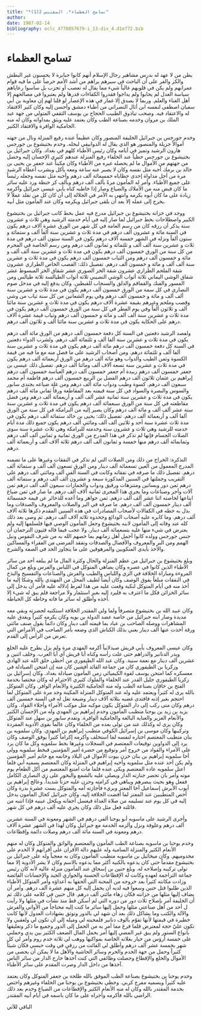 ```yaml
---
title: "*تسامح العظماء*. المقتبس 2(1)"
author: 
date: 1907-02-14
bibliography: oclc_4770057679-i_13-div_4.d1e772.bib
---
```




#  تسامح العظماء 


 يظن من لا عهد له بدرس مشاهير رجال الإسلام أنهم كانوا جبابرة لا يحسنون غير البطش والكر والفر على أن الباحث في سيرهم يراهم من أشد الأمم حرصاً على ما فيه قوام عمرانهم ولم يكن في قلوبهم غالباً شيء مما يقال له تعصب أو تحزب بل ساسوا رعاياهم سياسة العدل لم يحابوا ولم يداجوا فقدروا الكفاءات قدرها ولم يعتبروا في مصالحهم إلا أهل الغناء والعلم. وربما لا يصدق إلا غمار في هذه الإعصار لو قلنا لهم إن معاوية بن أبي سفيان اصطفى لنفسه ابن أثال النصراني من أطباء دمشق وأحسن إليه وكان كثير الافتقاد له والاعتقاد فيه. وصحب تياذوق الطبيب الحجاج بن يوسف الثقفي المتولي من جهة عبد الملك بن مروان وخدمه بصناعة الطب وكان يعتمد عليه ويثق بمداواته وكان له منه الجامكية الوافرة والافتقاد الكثير. 

 وخدم جورجس بن جبرائيل الخليفة المنصور وكان عظيماً عنده رفيع المنزلة ونال من جهته أموالاً جزيلة والمنصور هو الذي يقال له الدوانيقي لبخله. وخدم بختيشوع بن جورجس هارون الرشيد وتميز في أيامه وكان رئيس الأطباء كلهم في بغداد. وكان جبرائيل بن بختيشوع بن جورجس حظياً عند الخلفاء رفيع المنزلة عندهم كثيري الإحسان إليه وحصل من جهتهم من الأموال ما لم يحصله غيره من الأطباء وكان مكيناً عند جعفر بن يحيى بن   خالد بن برمك أحبه مثل نفسه وكان لا يصبر عنه ساعة ومعه يأكل ويشرب أعطاه الرشيد مرة من أجل مداواة  إحدى  حظاياه  خمسمائة  ألف  درهم وأحبه مثل نفسه وجعله رئيساً على جميع الأطباء. وأمر له المأمون مرةً بألف  ألف  درهم وبألف كر حنطة ورد عليه سائر ما كان قبض منه من الأملاك والضياع وصار إذا خاطبه كناه بأبي عيسى جبرائيل وأكرمه زيادة على ما كان أبوه يكرمه وانتهى به الأمر في الجلالة إلى أن كان كل من تقلد عملاً لا يخرج إلى عمله إلا بعد أن يلقى جبرائيل ويكرمه وكان عند المأمون مثل أبيه. 

 ووجد في خزانة بختيشوع بن جبرائيل مدرج فيه عمل بخط كاتب جبرائيل بن بختيشوع الكبير واصطلاحات بخط جبرائيل لما صار إليه في أيام خدمته الرشيد وهي  ثلاث  و  عشرون  سنة يذكر أن رزقه كان من رسم العامة في كل شهر من الورق  عشرة  آلاف  درهم يكون في السنة  مائة  و  عشرون  ألف  درهم في مدة  ثلاث  و  عشرين  سنة ألفاً  ألف   و  ستمائة  و  ستون  ألفاً ونزله في الشهر  خمسة آلاف  درهم يكون في السنة  ستون  ألف  درهم في مدة  ثلاث  و  عشرين  سنة  ألف  ألف و  ثلثمائة  و  ثمانون  ألف  درهم ومن رسم الخاصة في المحرم من كل سنة من الورق  خمسون  ألف  درهم يكون في مدة  ثلاث  و  عشرين  سنة  ألف  ألف و  مائة  و  خمسون  ألف  درهم ومن الثياب  خمسون  ألف  درهم يكون في مدة  ثلاث  و  عشرين  سنة  ألف  ألف و  مائة  و  خمسون  ألف  درهم. تفصيل ذلك: القصب الخاص الطرازي  عشرون  شقة الملحم الطرازي  عشرون  شقة الخز الصوري  عشر  شقاق الخز المبسوط  عشر  شقاق الوشي اليماني  ثلاثة  أثواب الوشي النصيبي  ثلاثة  أثواب الطيالسة  ثلاثة  طيالس ومن المسور والفنك والقماقم والدلق والسنجاب للقبطين. وكان يدفع إليه في مدخل صوم النصارى في كل سمة من الورق  خمسون  ألف  درهم يكون في مدة  ثلاث  و  عشرين  سنة  ألف  ألف و  مائة  و  خمسون  ألف  درهم وفي يوم الشعانين من كل سنة ثياب من وشي وقصب وملحم وغيرهم بقيمة  عشرة  آلاف  درهم يكون في مدة  ثلاث  و  عشرين  سنة   مائتا  ألف  و  ثلاثون  ألفاً وفي يوم الفطر في كل سنة من الورق  خمسون  ألف  درهم يكون في مدة  ثلاث  و  عشرين  سنة  ألف  ألف و  مائة  و  خمسون  ألف  درهم وثياب قيمة  عشرة  آلاف  درهم على الحكاية يكون في مدة  ثلاث  و  عشرين  سنة مائتا  ألف  و  ثلاثون  ألف  درهم. 

 ولفصد الرشيد دفعتين في السنة كل دفعة  خمسون  ألف  درهم من الورق  مائة  ألف  درهم يكون في مدة  ثلاث  و  عشرين  سنة ألفا  ألف  و  ثلثمائة  ألف  درهم. ولشرب الدواء دفعتين في السنة كل دفعة  خمسون  ألف  درهم  مائة  ألف  درهم يكون في مدة  ثلاث  و  عشرين  سنة ألفا  ألف  و  ثلثمائة  درهم. ومن أصحاب الرشيد على ما فصل منه مع ما فيه من قيمة الكسوة وثمن الطيب والدواب وهو  مائة  ألف  درهم من الورق  أربعمائة  ألف  درهم يكون في مدة  ثلاث  و  عشرين  سنة  تسعة آلاف  ألف ومائتا  ألف  درهم. تفصيل ذلك عيسى بن جعفر  خمسون  ألف  درهم زبيدة أم جعفر  خمسون  ألف  درهم العباسة  خمسون  ألف  درهم إبراهيم بن عثمان  ثلاثون  ألف  درهم الفضل بن الربيع  خمسون  ألف  درهم فاطمة أم محمد  سبعون  ألف  درهم. كسوة وطيب ودواب  مائة  ألف  درهم ومن غلة ضياعه بجندي سابور والسوس والبصرة والسواد في كل سنة قيمته بعد المقاطعة ورقاً  ثماني مائة  ألف  درهم يكون في مدة  ثلاث  و  عشرين  سنة  ثمانية  عشر  ألف  ألف و  أربعمائة  ألف  درهم ومن فضل مقاطعته في كل   سنة من الورق  سبعمائة  ألف  درهم يكون في مدة  ثلاث  و  عشرين  سنة  ستة  عشر  ألف  ألف و  مائة  ألف  درهم وكان يصير إليه من البرامكة في كل سنة من الورق ألفا  ألف  و  أربعمائة  ألف  درهم. تفصيل ذلك: يحيى بن خالد  ستمائة  ألف  درهم يكون في مدة  ثلاث  عشرة  سنة  أحد  و  ثلاثين  ألف  ألف  ومائتي  ألف  درهم يكون جميع ذلك مدة أيام خدمته للرشيد وهي  ثلاث  و  عشرون  سنة وخدمته للبرامكة وهي  ثلاث  عشرة  سنة سوى الصلات الجسام فإنها لم تذكر في هذا المدرج من الورق  ثمانية  و  ثمانين  ألف  ألف درهم وثمانمائة  ألف  درهم منها  خمسة  و  ثمانون  ألف  ألف درهم  ثلاثة آلاف  ألف و  أربعمائة  ألف  درهم.  

 التذكرة: الخراج من ذلك ومن الصلات التي لم تذكر في النفقات وغيرها على ما تضمنه المدرج المعمول من العين  تسعمائة  ألف  دينار ومن الورق  تسعون  ألف  ألف و  ستمائة  ألف  درهم. تفصيل ذلك ما صرفه في نفقاته وكانت في السنة ألفي  ألف  ومائتي  ألف  درهم على التقريب وجملتها في السنين المذكورة  سبعة  و  عشرون  ألف  ألف درهم و  ستمائة  ألف  درهم ثمن دور وبساتين ومتنزهات ورقيق ودواب والجمازات  سبعون  ألف  ألف درهم ثمن آلات وأجر وصناعات وما يجري هذا المجرى  ثمانية آلاف  ألف درهم. ما صار في ثمن ضياع ابتاعها لخاصته  اثنا  عشر  ألف  ألف درهم. ثمن جواهر وما أعده للذخائر عن قيمة  خمسمائة  ألف  دينار  خمسون  ألف  ألف  درهم. ما صرفه في البر والصلات والمعروف والصدقات وما بذل به خطه في الكفالات لأصحاب المصادرات في هذه السنين المقدم ذكرها  ثلاثة آلاف  ألف درهم. وما كابره عليه أصحاب الودائع وجحدوه  ثلاثة آلاف  ألف درهم. ثم وصى بعد ذلك كله عند وفاته إلى المأمون لابنه بختيشوع وجعل المأمون الوصي فيها فلسلمها إليه ولم يعترض في شيء منها عليه بتسعمائة  ألف  دينار. ولا عجب فيما قاله فثيون الترجمان أن جنس جورجس وولده كانوا أجمل أهل زمانهم بما خصهم الله به من شرف النفوس ونبل الهمم ومن البر والمعروف والأفضال والصدقات وتفقد المرضى من الفقراء والمساكين والأخذ بأيدي المنكوبين والمرهوقين على ما يتجاوز الحد في الصفة والشرح. 

 وبلغ بختيشوع بن جبرائيل من عظم المنزلة والحال وكثرة المال ما لم يبلغه  أحد  من سائر الأطباء الذين كانوا في عصره وكان يضاهي المتوكل في اللباس والفرس وبلغ من كمال   المروءة ومباراة الخلافة في الزي واللباس والطيب والفرش والصناعات والتفسيح والبذخ في النفقات مبلغاً يفوق الوصف وكان أيضاً لطيف المحل من المهتدي بالله وشكا إليه ما أخذ منه في أيام المتوكل لنكبة وقعت عليه من هذا لفرط إدلاله عليه فأمر أن يدخل إلى سائر الخزائن فكل ما اعترف به فليرد إليه بغير استئمار ولا   مراجعة فلم يبق له شيء إلا أخذه وأطلق له سائر ما فاته وحاطه كل الحياطة. 

 وكان عبيد الله بن بختيشوع متصرفاً ولما ولي المقتدر الخلافة استكتبه لحضرته وبقي معه مديدة وصار ابنه جبرائيل من خاصة عضد الدولة بن بويه وكان يكرمه كثيراً ويغدق عليه المشاهرات ووصله الصاحب بن عباد بما قيمته  ألف  دينار وكان دائماً يقول صنف مائتي ورقة أخذت عنها  ألف  دينار يعني بذلك الكناش الذي وضعه بأمر الصاحب في الأمراض التي تعرض من الرأس إلى القدم. 

 وكان عيسى المعروف بأبي قريش صيدلانياً أكرمه المهدي مرة ولم يزل يطرح عليه الخلع وبدر الدنانير والدراهم حتى علت رأسه وكناه أبا قريش أي أبا العرب. وخلف  اثنين  و  عشرين  ألف  دينار مع نعمة سنية. وكان عبد الله الطيفوري من أحظى خلق الله عند الهادي وزكريا بن الطيفوري كان من جماعة القائد أفشين كان منه إن امتحن الصيادلة في معسكره كما امتحن يوسف لقوة الكيميائي زمن المأمون صيادلة بغداد. وكان إسرائيل بن زكريا الطيفوري جليل القدر عند الخلفاء والملوك كثيري الاحترام له وكان مختصاً بخدمة الفتح بن خاقان بصناعة الطب وله منه الجامكية الكثيرة والأنعام الوافر. وكان المتوكل بالله يرى له كثيراً ويعتمد عليه وله عند المتوكل المنزلة المكينة وجد مرة على المتوكل لما احتجم بغير إذنه فافتدى غضبه بثلاثة  آلاف  دينار وضيعة تغل له في السنة  خمسين  ألف  درهم وكان متى ركب إلى دار المتوكل يكون موكبه مثل موكب الأمراء وأجلاء القواد. وكان يزيد بن زيد بن يوحنا متطبب المأمون وخدم إبراهيم بن المهدي وله من الإحسان الكثير والأنعام الغزير والعناية البالغة والجامكية الوافرة. وتقدم سابور بن سهل عند المتوكل وكان يرى له وكذلك عند من تولى بعده من الخلفاء وكان عالماً بقوى الأدوية المفردة وتركيبها وكان موسى بن إسرائيل الكوفي متطبب إبراهيم بن المهدي. وكان سلمويه بن بنان متطبب المعتصم اختاره لنفسه لما استخلف وأكرمه إكراماً كثيراً يوفق   الوصف وكان يرد إلى الدواوين توقيعات   المعتصم في السجلات وغيرها بخط سلمويه وكل ما كان يرد على الأمراء والقواد من خروج أمر وتوقيع من حضرة أمير المؤمنين فبخط سلمويه وولى أخا سلمويه إبراهيم بن بنان خزن بيوت الأموال في البلاد وخاتمه مع خاتم أمير المؤمنين ولم يكن  أحد  عنده مثل سلمويه وأخيه إبراهيم في المنزلة وكان المعتصم يسميه أبي فلما اعتل سلمويه عاده المعتصم وبكى عنده فلما مات امتنع المعتصم من أكل الطعام يوم موته وأمر بان تحضر جنازته الدار ويصلى عليه بالشمع والبخور على زي النصارى الكامل ففعل وهو بحيث يبصرهم ويباهي في كرامته وحزن عليه حزناً شديداً. وعالج إبراهيم بن أيوب الأبرش إسماعيل أخا المعتز وبريء فأجازته أمه والمتوكل بست  عشرة  بدرة وكان أخص المتطببين عند المعتز لما أفضت الخلافة إليه. وكان جبرائيل كحال المأمون يدخل إليه في كل يوم عند تسليمه من صلاة الغداة فيغسل أجفانه ويكحل عينيه فإذا انتبه من قائلته فعل مثل ذلك وكان يجري عليه  ألف  درهم في كل شهر. 

 وأجرى الرشيد على ماسويه أبو يوحنا ألفي درهم في الشهر ومعونة في السنة  عشرين  ألف  درهم وعلوفة ونزل وألزمه الخدمة مع جبرائيل وكان لهذا في الشهر  عشرة  آلاف  درهم ومعونة في السنة  مائة  ألف  درهم وصلات دائمة وإقطاعات. 

 وخدم يوحنا بن ماسويه بصناعة الطب المأمون والمعتصم والواثق والمتوكل وكان له منهم الأنعام الكثير والمنزلة السامية وله عليهم دالة الأقران على أقرانهم لا الخدم على مخدوميهم. وكان ميخائيل بن ماسويه متطبب المأمون وكان به معجباً وله على جبرائيل بن بختيشوع مقدماً حتى كان يدعوه بالكنية أكثر مما يدعوه بالاسم وكان لا يشر الأدوية إلا مما تولى تركيبه وإصلاحه له. وبلغ حنين بن إسحاق عند المأمون منزلة عالية لأنه كان رئيس جماعة التراجمة لعهده وكانت له الإقطاعات الحسنة والجواري الجيد والإحسانات الفائضة وزادت مكانته كثيراً بعد خروجه من   المحنة التي ألحقها به أعداؤه وأمر المتوكل الأطباء الذين طلبوا قتل حنين وسعوا فيه لديه أن يحمل إليه كل منهم  عشرة  آلف  درهم. وأمر أن يضاف إليها مثلها من خزانته فكان زهاء مائتي  ألف  درهم. قال حنين في كلامه على ذلك ثم أن الخليفة أمر بإصلاح  ثلاث  دور من دوره التي لم أسكن قط منذ نشأت في مثلها ولا رأيت ل  أحد  من أهل صناعتي مثلها وحمل إليها سائر ما كنت إليه محتاجاً من الأواني   والفرش والآلة والكتب وما يشاكل ذلك بعد أن شهد لي بالدور وتوثق بشهادات العدول لأنها كانت خطيرة في قيمتها لأنها تقوّم بألوف دنانير فلمحبته لي وميله إلي أن تكون لي ولعقبي ولا تكون عليّ حجة لمعترض فلما فرغ مما أمر به من الحمل إلى الدور وجميع ما ذكر وتعليقها بأنواع الستور ولم يبق غير المضي إليها أمر بحمل المال الضعف الكثير بين يدي وحملني على  خمسة  أرؤس من خيار بغلاته الخاصة بمواكبها ووهب لي  ثلاثة  خدم روم وأمر لي كل شهر بخمسة  عشر  ألف  درهم وأطلق لي الفائت من رزقي في وقت حبسي فكان شيئاً كثيراً وحمل من جهة الخدم والحرم وسائر الحاشية والأهل ما لا يمكن أن يحصى من الأموال والخلع والإقطاع وحصلت وظائفي التي كنت آخذها خارج الدار من سائر الناس آخذها من داخل الدار وصرت المقدم على سائر الأطباء. 

 وخدم يوحنا بن بختيشوع بصناعة الطب الموفق بالله طلحة بن جعفر المتوكل وكان يعتمد عليه كثيراً ويسميه مفرج كربي. وحظي بختيشوع بن يوحنا من الخلفاء وغيرهم واختص بخدمة المقتدر بالله وكان له منه الأنعام الكثير والإقطاعات من الضياع وخدم بعد ذلك الراضي بالله فأكرمه وأجراه على ما كان باسمه في أيام أبيه المقتدر. 

 الباقي للآتي  
